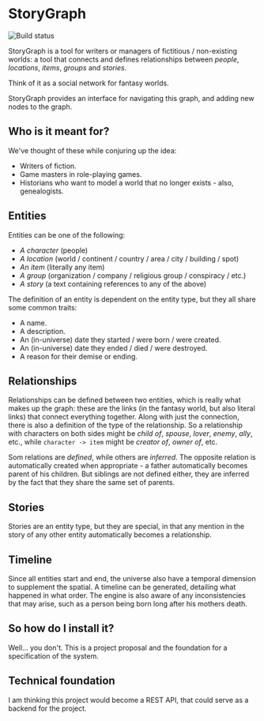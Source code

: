 # StoryGraph

![Build status](https://travis-ci.org/kparkov/story-graph.svg?branch=master)

StoryGraph is a tool for writers or managers of fictitious / non-existing worlds: a tool that connects and defines relationships between *people*, *locations*, *items*, *groups* and *stories*.

Think of it as a social network for fantasy worlds.

StoryGraph provides an interface for navigating this graph, and adding new nodes to the graph.

## Who is it meant for?

We've thought of these while conjuring up the idea:

- Writers of fiction.
- Game masters in role-playing games.
- Historians who want to model a world that no longer exists - also, genealogists.

## Entities

Entities can be one of the following:

- *A character* (people)
- *A location* (world / continent / country / area / city / building / spot)
- *An item* (literally any item)
- *A group* (organization / company / religious group / conspiracy / etc.)
- *A story* (a text containing references to any of the above)

The definition of an entity is dependent on the entity type, but they all share some common traits:

- A name.
- A description.
- An (in-universe) date they started / were born / were created.
- An (in-universe) date they ended / died / were destroyed.
- A reason for their demise or ending.

## Relationships

Relationships can be defined between two entities, which is really what makes up the graph: these are the links (in the fantasy world, but also literal links) that connect everything together. Along with just the connection, there is also a definition of the type of the relationship. So a relationship with characters on both sides might be *child of*, *spouse*, *lover*, *enemy*, *ally*, etc., while `character -> item` might be *creator of*, *owner of*, etc. 

Som relations are *defined*, while others are *inferred*. The opposite relation is automatically created when appropriate - a father automatically becomes parent of his children. But siblings are not defined either, they are inferred by the fact that they share the same set of parents.

## Stories

Stories are an entity type, but they are special, in that any mention in the story of any other entity automatically becomes a relationship. 

## Timeline

Since all entities start and end, the universe also have a temporal dimension to supplement the spatial. A timeline can be generated, detailing what happened in what order. The engine is also aware of any inconsistencies that may arise, such as a person being born long after his mothers death.

## So how do I install it?

Well... you don't. This is a project proposal and the foundation for a specification of the system.

## Technical foundation

I am thinking this project would become a REST API, that could serve as a backend for the project.